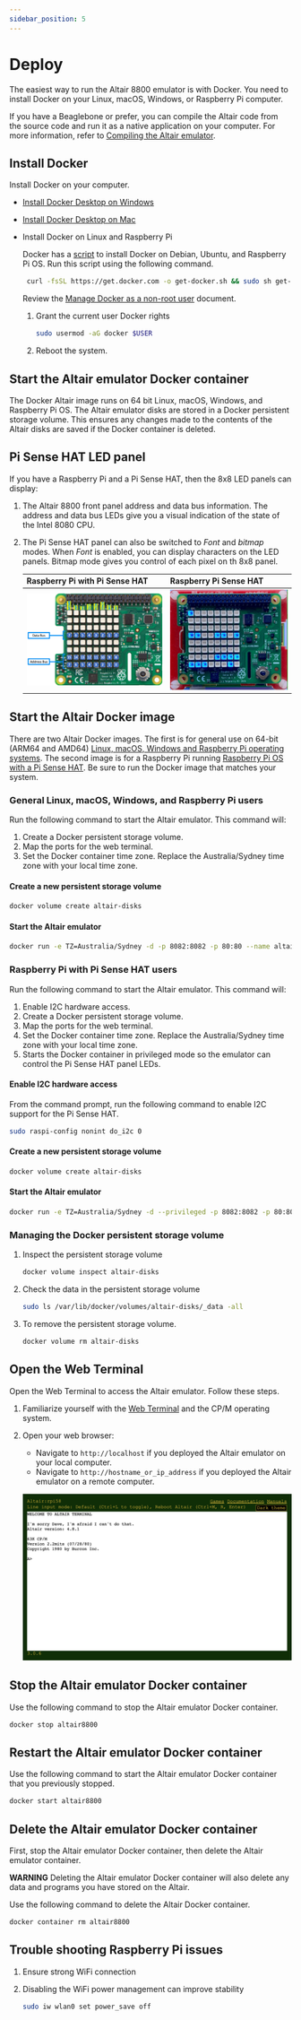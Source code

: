 ```yaml
---
sidebar_position: 5
---
```


# Deploy

The easiest way to run the Altair 8800 emulator is with Docker. You need to install Docker on your Linux, macOS, Windows, or Raspberry Pi computer.

If you have a Beaglebone or prefer, you can compile the Altair code from the source code and run it as a native application on your computer. For more information, refer to [Compiling the Altair emulator](03-Compile-the-Altair/01-Introduction.md).

## Install Docker

Install Docker on your computer.

- [Install Docker Desktop on Windows](https://docs.docker.com/desktop/windows/install/)
- [Install Docker Desktop on Mac](https://docs.docker.com/desktop/mac/install/)

- Install Docker on Linux and Raspberry Pi

    Docker has a [script](https://docs.docker.com/engine/install/debian/) to install Docker on Debian, Ubuntu, and Raspberry Pi OS. Run this script using the following command.

    ```bash
     curl -fsSL https://get.docker.com -o get-docker.sh && sudo sh get-docker.sh
    ```

    Review the [Manage Docker as a non-root user](https://docs.docker.com/engine/install/linux-postinstall/#manage-docker-as-a-non-root-user) document.

    1. Grant the current user Docker rights

        ```bash
        sudo usermod -aG docker $USER
        ```

    1. Reboot the system.

## Start the Altair emulator Docker container

The Docker Altair image runs on 64 bit Linux, macOS, Windows, and Raspberry Pi OS. The Altair emulator disks are stored in a Docker persistent storage volume. This ensures any changes made to the contents of the Altair disks are saved if the Docker container is deleted.

## Pi Sense HAT LED panel

If you have a Raspberry Pi and a Pi Sense HAT, then the 8x8 LED panels can display:

1. The Altair 8800 front panel address and data bus information. The address and data bus LEDs give you a visual indication of the state of the Intel 8080 CPU.
1. The Pi Sense HAT panel can also be switched to *Font* and *bitmap* modes. When *Font* is enabled, you can display characters on the LED panels. Bitmap mode gives you control of each pixel on th 8x8 panel.

    | Raspberry Pi with Pi Sense HAT  | Raspberry Pi Sense HAT |
    |--|--|
    | ![The image shows the address and data bus LEDs](img/raspberry_pi_sense_hat_map.png) | ![The gif shows the address and data bus LEDs in action](img/raspberry_pi_sense_hat.gif) |

## Start the Altair Docker image

There are two Altair Docker images. The first is for general use on 64-bit (ARM64 and AMD64) [Linux, macOS, Windows and Raspberry Pi operating systems](#general-linux-macos-windows-and-raspberry-pi-users). The second image is for a Raspberry Pi running [Raspberry Pi OS with a Pi Sense HAT](#raspberry-pi-with-pi-sense-hat-users). Be sure to run the Docker image that matches your system.

### General Linux, macOS, Windows, and Raspberry Pi users

Run the following command to start the Altair emulator. This command will:

1. Create a Docker persistent storage volume.
1. Map the ports for the web terminal.
1. Set the Docker container time zone. Replace the Australia/Sydney time zone with your local time zone.

#### Create a new persistent storage volume

```bash
docker volume create altair-disks
```

#### Start the Altair emulator

```bash
docker run -e TZ=Australia/Sydney -d -p 8082:8082 -p 80:80 --name altair8800 -v altair-disks:/AltairEverywhere/AltairHL_emulator/Disks --rm glovebox/altair8800:latest
```

### Raspberry Pi with Pi Sense HAT users

Run the following command to start the Altair emulator. This command will:

1. Enable I2C hardware access.
2. Create a Docker persistent storage volume.
3. Map the ports for the web terminal.
4. Set the Docker container time zone. Replace the Australia/Sydney time zone with your local time zone.
5. Starts the Docker container in privileged mode so the emulator can control the Pi Sense HAT panel LEDs.

#### Enable I2C hardware access

From the command prompt, run the following command to enable I2C support for the Pi Sense HAT.

```bash
sudo raspi-config nonint do_i2c 0
```

#### Create a new persistent storage volume

```bash
docker volume create altair-disks
```

#### Start the Altair emulator

```bash
docker run -e TZ=Australia/Sydney -d --privileged -p 8082:8082 -p 80:80 --name altair8800 -v altair-disks:/AltairEverywhere/AltairHL_emulator/Disks --rm glovebox/altair8800-pisense:latest
```

### Managing the Docker persistent storage volume

1. Inspect the persistent storage volume

    ```bash
    docker volume inspect altair-disks
    ```

2. Check the data in the persistent storage volume

    ```bash
    sudo ls /var/lib/docker/volumes/altair-disks/_data -all
    ```

3. To remove the persistent storage volume.

   ```bash
   docker volume rm altair-disks
   ```

## Open the Web Terminal

Open the Web Terminal to access the Altair emulator. Follow these steps.

1. Familiarize yourself with the [Web Terminal](../start/20-Web-Terminal.md) and the CP/M operating system.
1. Open your web browser:
    * Navigate to `http://localhost` if you deployed the Altair emulator on your local computer.
    * Navigate to `http://hostname_or_ip_address` if you deployed the Altair emulator on a remote computer.

    ![The following image is of the web terminal command prompt](../start/img/web_terminal_intro.png)

## Stop the Altair emulator Docker container

Use the following command to stop the Altair emulator Docker container.

```bash
docker stop altair8800
```

## Restart the Altair emulator Docker container

Use the following command to start the Altair emulator Docker container that you previously stopped.

```bash
docker start altair8800
```

## Delete the Altair emulator Docker container

First, stop the Altair emulator Docker container, then delete the Altair emulator container.

**WARNING** Deleting the Altair emulator Docker container will also delete any data and programs you have stored on the Altair.

Use the following command to delete the Altair Docker container.

```bash
docker container rm altair8800
```

## Trouble shooting Raspberry Pi issues

1. Ensure strong WiFi connection
1. Disabling the WiFi power management can improve stability

    ```bash
    sudo iw wlan0 set power_save off
    ```
